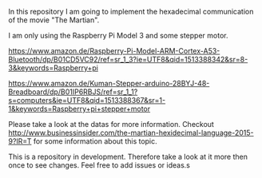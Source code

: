 In this repository I am going to implement the hexadecimal communication of the movie "The Martian".

I am only using the Raspberry Pi Model 3 and some stepper motor.

https://www.amazon.de/Raspberry-Pi-Model-ARM-Cortex-A53-Bluetooth/dp/B01CD5VC92/ref=sr_1_3?ie=UTF8&qid=1513388342&sr=8-3&keywords=Raspberry+pi

https://www.amazon.de/Kuman-Stepper-arduino-28BYJ-48-Breadboard/dp/B01IP6RBJS/ref=sr_1_1?s=computers&ie=UTF8&qid=1513388367&sr=1-1&keywords=Raspberry+pi+stepper+motor


Please take a look at the datas for more information.
Checkout http://www.businessinsider.com/the-martian-hexidecimal-language-2015-9?IR=T
for some information about this topic.

This is a repository in development.
Therefore take a look at it more then once to see changes.
Feel free to add issues or ideas.s
